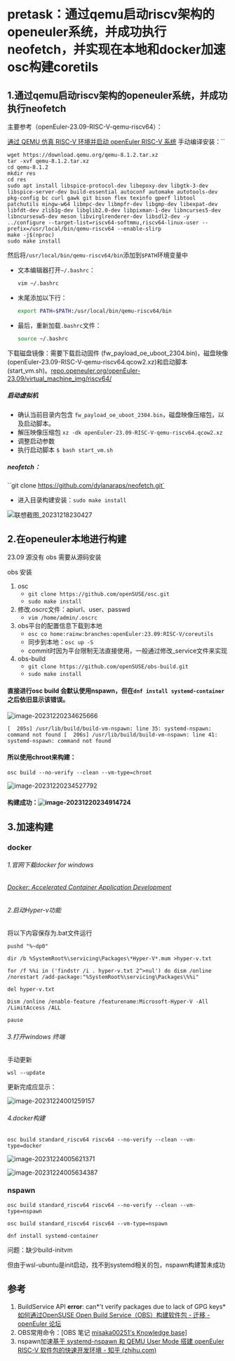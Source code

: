 # pretask：通过qemu启动riscv架构的openeuler系统，并成功执行neofetch，并实现在本地和docker加速osc构建coretils



## 1.通过qemu启动riscv架构的openeuler系统，并成功执行neofetch

主要参考（openEuler-23.09-RISC-V-qemu-riscv64）：

[通过 QEMU 仿真 RISC-V 环境并启动 openEuler RISC-V 系统](https://www.openeuler.org/zh/blog/phoebe/2023-09-26-Run-openEuler-RISC-V-On-Qemu.html)
手动编译安装：``

```
wget https://download.qemu.org/qemu-8.1.2.tar.xz
tar -xvf qemu-8.1.2.tar.xz
cd qemu-8.1.2
mkdir res
cd res
sudo apt install libspice-protocol-dev libepoxy-dev libgtk-3-dev libspice-server-dev build-essential autoconf automake autotools-dev pkg-config bc curl gawk git bison flex texinfo gperf libtool patchutils mingw-w64 libmpc-dev libmpfr-dev libgmp-dev libexpat-dev libfdt-dev zlib1g-dev libglib2.0-dev libpixman-1-dev libncurses5-dev libncursesw5-dev meson libvirglrenderer-dev libsdl2-dev -y
../configure --target-list=riscv64-softmmu,riscv64-linux-user --prefix=/usr/local/bin/qemu-riscv64 --enable-slirp
make -j$(nproc)
sudo make install
```

然后将`/usr/local/bin/qemu-riscv64/bin`添加到`$PATH`环境变量中

- 文本编辑器打开`~/.bashrc`：

  ```bash
  vim ~/.bashrc
  ```

- 末尾添加以下行：

  ```bash
  export PATH=$PATH:/usr/local/bin/qemu-riscv64/bin
  ```

- 最后，重新加载`.bashrc`文件：

  ```bash
  source ~/.bashrc
  ```

下载磁盘镜像：需要下载启动固件 (fw_payload_oe_uboot_2304.bin)，磁盘映像(openEuler-23.09-RISC-V-qemu-riscv64.qcow2.xz)和启动脚本(start_vm.sh)。[repo.openeuler.org/openEuler-23.09/virtual_machine_img/riscv64/](https://repo.openeuler.org/openEuler-23.09/virtual_machine_img/riscv64/)

##### 启动虚拟机

- 确认当前目录内包含 `fw_payload_oe_uboot_2304.bin`，磁盘映像压缩包，以及启动脚本。
- 解压映像压缩包 `xz -dk openEuler-23.09-RISC-V-qemu-riscv64.qcow2.xz`
- 调整启动参数
- 执行启动脚本 `$ bash start_vm.sh`

##### neofetch：

 ``git clone https://github.com/dylanaraps/neofetch.git`

- 进入目录构建安装：`sudo make install`

![联想截图_20231218230427](C:\Users\17632\Pictures\联想截图\联想截图_20231218230427.png)

## 2.在openeuler本地进行构建

23.09 源没有 obs 需要从源码安装

obs 安装

1. osc 
   - `git clone https://github.com/openSUSE/osc.git`
   - `sudo make install`
2. 修改.oscrc文件：apiurl、user、passwd
   - `vim /home/admin/.oscrc `
3. obs平台的配置信息下载到本地
   - `osc co home:rainw:branches:openEuler:23.09:RISC-V/coreutils`
   - 同步到本地：`osc up -S`
   - commit时因为平台限制无法直接使用，一般通过修改_service文件来实现
4. obs-build
   - `git clone https://github.com/openSUSE/obs-build.git`
   - `sudo make install`

#### 直接进行osc build 会默认使用nspawn，但在`dnf install systemd-container`之后依旧显示该错误。

![image-20231220234625666](C:\Users\17632\AppData\Roaming\Typora\typora-user-images\image-20231220234625666.png)

`[  205s] /usr/lib/build/build-vm-nspawn: line 35: systemd-nspawn: command not found
[  206s] /usr/lib/build/build-vm-nspawn: line 41: systemd-nspawn: command not found`

#### 所以使用chroot来构建：

`osc build --no-verify --clean --vm-type=chroot`

![image-20231220234527792](C:\Users\17632\AppData\Roaming\Typora\typora-user-images\image-20231220234527792.png)

#### 构建成功：![image-20231220234914724](C:\Users\17632\AppData\Roaming\Typora\typora-user-images\image-20231220234914724.png)

## 3.加速构建

### docker

###### 1.官网下载docker for windows

###### [Docker: Accelerated Container Application Development](https://www.docker.com/)

###### 2.启动Hyper-v功能

将以下内容保存为.bat文件运行

```shell
pushd "%~dp0"

dir /b %SystemRoot%\servicing\Packages\*Hyper-V*.mum >hyper-v.txt

for /f %%i in ('findstr /i . hyper-v.txt 2^>nul') do dism /online /norestart /add-package:"%SystemRoot%\servicing\Packages\%%i"

del hyper-v.txt

Dism /online /enable-feature /featurename:Microsoft-Hyper-V -All /LimitAccess /ALL

pause
```

###### 3.打开windows 终端

手动更新

`wsl --update`

更新完成应显示：

![image-20231224001259157](C:\Users\17632\AppData\Roaming\Typora\typora-user-images\image-20231224001259157.png)

###### 4.docker构建

`osc build standard_riscv64 riscv64 --no-verify --clean --vm-type=docker`

![image-20231224005621371](C:\Users\17632\AppData\Roaming\Typora\typora-user-images\image-20231224005621371.png)

![image-20231224005634387](C:\Users\17632\AppData\Roaming\Typora\typora-user-images\image-20231224005634387.png)

### nspawn

`osc build standard_riscv64 riscv64 --no-verify --clean --vm-type=nspawn`

`osc build standard_riscv64 riscv64 --vm-type=nspawn`

`dnf install systemd-container`

问题：缺少build-initvm

但由于wsl-ubuntu是init启动，找不到systemd相关的包，nspawn构建暂未成功

## 参考

1. BuildService API **error**: can*'t verify packages due to lack of GPG keys*[如何通过OpenSUSE Open Build Service（OBS）构建软件包 - 迁移 - openEuler 论坛](https://forum.openeuler.org/t/topic/875/4)
2. OBS常用命令：[OBS 笔记 [misaka00251's Knowledge base\]](https://wiki.251.sh/openeuler_risc-v_obs)
3. nspawn加速[基于 systemd-nspawn 和 QEMU User Mode 搭建 openEuler RISC-V 软件包的快速开发环境 - 知乎 (zhihu.com)](https://zhuanlan.zhihu.com/p/528373554)